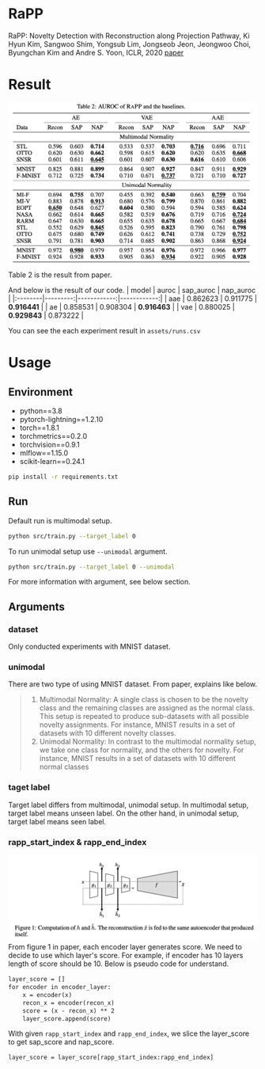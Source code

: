 # RaPP
RaPP: Novelty Detection with Reconstruction along Projection Pathway, Ki Hyun Kim, Sangwoo Shim, Yongsub Lim, Jongseob Jeon, Jeongwoo Choi, Byungchan Kim and Andre S. Yoon, ICLR, 2020 [paper](https://openreview.net/forum?id=HkgeGeBYDB)


# Result
![table 2](assets/imgs/table_2.png)
Table 2 is the result from paper.

And below is the result of our code.
| model   |    auroc |   sap_auroc |   nap_auroc |
|:--------|---------:|------------:|------------:|
| aae     | 0.862623 |    0.911775 |    **0.916441** |
| ae      | 0.858531 |    0.908304 |    **0.916463** |
| vae     | 0.880025 |    **0.929843** |    0.873222 |

You can see the each experiment result in `assets/runs.csv`


# Usage
## Environment
- python==3.8
- pytorch-lightning==1.2.10
- torch==1.8.1
- torchmetrics==0.2.0
- torchvision==0.9.1
- mlflow==1.15.0
- scikit-learn==0.24.1
```bash
pip install -r requirements.txt
```

## Run
Default run is multimodal setup.
```bash
python src/train.py --target_label 0
```

To run unimodal setup use `--unimodal` argument.
```bash
python src/train.py --target_label 0 --unimodal
```
For more information with argument, see below section.

## Arguments
### dataset
Only conducted experiments with MNIST dataset.


### unimodal
There are two type of using MNIST dataset. 
From paper, explains like below.
> 1. Multimodal Normality: A single class is chosen to be the novelty class and the remaining
classes are assigned as the normal class. This setup is repeated to produce sub-datasets
with all possible novelty assignments. For instance, MNIST results in a set of datasets with
10 different novelty classes.
> 2. Unimodal Normality: In contrast to the multimodal normality setup, we take one class for
normality, and the others for novelty. For instance, MNIST results in a set of datasets with
10 different normal classes

### taget label
Target label differs from multimodal, unimodal setup.
In multimodal setup, target label means unseen label.
On the other hand, in unimodal setup, target label means seen label.

### rapp_start_index & rapp_end_index
![figure 1](assets/imgs/figure_1.png)
From figure 1 in paper, each encoder layer generates score.
We need to decide to use which layer's score.
For example, if encoder has 10 layers length of score should be 10. Below is pseudo code for understand.
```
layer_score = []
for encoder in encoder_layer:
    x = encoder(x)
    recon_x = encoder(recon_x)
    score = (x - recon_x) ** 2
    layer_score.append(score)
```
With given `rapp_start_index` and `rapp_end_index`, we slice the layer_score to get sap_score and nap_score.
```
layer_score = layer_score[rapp_start_index:rapp_end_index]
```
